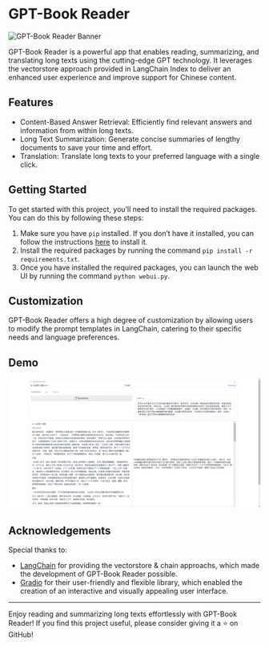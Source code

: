 # GPT-Book Reader
![GPT-Book Reader Banner]()

GPT-Book Reader is a powerful app that enables reading, summarizing, and translating long texts using the cutting-edge GPT technology. It leverages the vectorstore approach provided in LangChain Index to deliver an enhanced user experience and improve support for Chinese content.

## Features
- Content-Based Answer Retrieval: Efficiently find relevant answers and information from within long texts.
- Long Text Summarization: Generate concise summaries of lengthy documents to save your time and effort.
- Translation: Translate long texts to your preferred language with a single click.

## Getting Started
To get started with this project, you’ll need to install the required packages. You can do this by following these steps:

1. Make sure you have `pip` installed. If you don’t have it installed, you can follow the instructions [here](https://pip.pypa.io/en/stable/installing/) to install it.
2. Install the required packages by running the command `pip install -r requirements.txt`.
3. Once you have installed the required packages, you can launch the web UI by running the command `python webui.py`.

## Customization
GPT-Book Reader offers a high degree of customization by allowing users to modify the prompt templates in LangChain, catering to their specific needs and language preferences.

## Demo
![GPT-Book Reader Demo](figures/demo_summary.png)

<!-- ## Contributing
[placeholder for contribution guidelines, code of conduct, and any prerequisites for contributing]

## License
[placeholder for license information] -->

## Acknowledgements
Special thanks to:
- [LangChain](https://www.google.com/url?sa=t&rct=j&q=&esrc=s&source=web&cd=&cad=rja&uact=8&ved=2ahUKEwia5JWh2Y7-AhXJE1kFHVb6CUcQFnoECAkQAQ&url=https%3A%2F%2Fgithub.com%2Fhwchase17%2Flangchain&usg=AOvVaw26LgcZwVuJ9OH5WXz_W6lv) for providing the vectorstore & chain approachs, which made the development of GPT-Book Reader possible.
- [Gradio](https://gradio.app/) for their user-friendly and flexible library, which enabled the creation of an interactive and visually appealing user interface.

<hr>

Enjoy reading and summarizing long texts effortlessly with GPT-Book Reader! If you find this project useful, please consider giving it a ⭐ on GitHub!